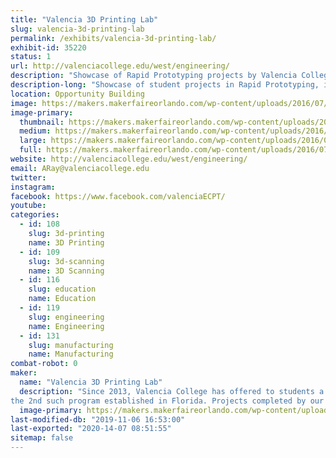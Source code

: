 ```yaml
---
title: "Valencia 3D Printing Lab"
slug: valencia-3d-printing-lab
permalink: /exhibits/valencia-3d-printing-lab/
exhibit-id: 35220
status: 1
url: http://valenciacollege.edu/west/engineering/
description: "Showcase of Rapid Prototyping projects by Valencia College students."
description-long: "Showcase of student projects in Rapid Prototyping, including custom 3D printed electric violins (stars of multiple YouTube videos), braille campus maps for sight-impaired students, 3D printed hands, and a variety of teaching/learning artifacts used by Faculty in multiple disciplines at Valencia College"
location: Opportunity Building
image: https://makers.makerfaireorlando.com/wp-content/uploads/2016/07/Riccardo-1024x683.jpg
image-primary:
  thumbnail: https://makers.makerfaireorlando.com/wp-content/uploads/2016/07/Riccardo-150x150.jpg
  medium: https://makers.makerfaireorlando.com/wp-content/uploads/2016/07/Riccardo-300x200.jpg
  large: https://makers.makerfaireorlando.com/wp-content/uploads/2016/07/Riccardo-1024x683.jpg
  full: https://makers.makerfaireorlando.com/wp-content/uploads/2016/07/Riccardo.jpg
website: http://valenciacollege.edu/west/engineering/
email: ARay@valenciacollege.edu
twitter: 
instagram: 
facebook: https://www.facebook.com/valenciaECPT/
youtube: 
categories:
  - id: 108
    slug: 3d-printing
    name: 3D Printing
  - id: 109
    slug: 3d-scanning
    name: 3D Scanning
  - id: 116
    slug: education
    name: Education
  - id: 119
    slug: engineering
    name: Engineering
  - id: 131
    slug: manufacturing
    name: Manufacturing
combat-robot: 0
maker:
  name: "Valencia 3D Printing Lab"
  description: "Since 2013, Valencia College has offered to students a Technical Certificate in Rapid Prototyping, 
the 2nd such program established in Florida. Projects completed by our students include custom 3D printed electric violins (one of which was played by Valencia Professor Neal Phillips at an Orlando City soccer game), braille relief maps of our campus for sight-impaired students, and a variety of teaching/learning artifacts for Faculty use in multiple disciplines at the College."
  image-primary: https://makers.makerfaireorlando.com/wp-content/uploads/2016/07/vc-logo-web-box-rev-1024x156.jpg
last-modified-db: "2019-11-06 16:53:00"
last-exported: "2020-14-07 08:51:55"
sitemap: false
---
```

